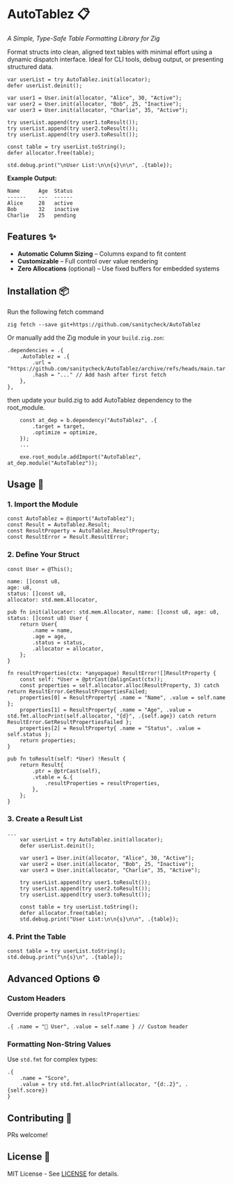# AutoTablez 📋  
*A Simple, Type-Safe Table Formatting Library for Zig*

Format structs into clean, aligned text tables with minimal effort using a dynamic dispatch interface. Ideal for CLI tools, debug output, or presenting structured data.

```zig
var userList = try AutoTablez.init(allocator);
defer userList.deinit();

var user1 = User.init(allocator, "Alice", 30, "Active");
var user2 = User.init(allocator, "Bob", 25, "Inactive");
var user3 = User.init(allocator, "Charlie", 35, "Active");

try userList.append(try user1.toResult());
try userList.append(try user2.toResult());
try userList.append(try user3.toResult());

const table = try userList.toString();
defer allocator.free(table);

std.debug.print("\nUser List:\n\n{s}\n\n", .{table});
```

**Example Output:**  
```
Name      Age  Status  
------    ---  ------  
Alice     28   active  
Bob       32   inactive  
Charlie   25   pending
```

## Features ✨  
- **Automatic Column Sizing** – Columns expand to fit content  
- **Customizable** – Full control over value rendering  
- **Zero Allocations** (optional) – Use fixed buffers for embedded systems  

## Installation 📦  
Run the following fetch command
```
zig fetch --save git+https://github.com/sanitycheck/AutoTablez
```
Or manually add the Zig module in your `build.zig.zon`:  
```zig
.dependencies = .{
    .AutoTablez = .{
        .url = "https://github.com/sanitycheck/AutoTablez/archive/refs/heads/main.tar.gz",
        .hash = "..." // Add hash after first fetch
    },
},
```
then update your build.zig to add AutoTablez dependency to the root_module.
```zig
    const at_dep = b.dependency("AutoTablez", .{
        .target = target,
        .optimize = optimize,
    });
    ...

    exe.root_module.addImport("AutoTablez", at_dep.module("AutoTablez"));
```
## Usage 🚀  
### 1. Import the Module
```zig
const AutoTablez = @import("AutoTablez");
const Result = AutoTablez.Result;
const ResultProperty = AutoTablez.ResultProperty;
const ResultError = Result.ResultError;
```
### 2. Define Your Struct  
```zig
const User = @This();

name: []const u8,
age: u8,
status: []const u8,
allocator: std.mem.Allocator,

pub fn init(allocator: std.mem.Allocator, name: []const u8, age: u8, status: []const u8) User {
    return User{
        .name = name,
        .age = age,
        .status = status,
        .allocator = allocator,
    };
}

fn resultProperties(ctx: *anyopaque) ResultError![]ResultProperty {
    const self: *User = @ptrCast(@alignCast(ctx));
    const properties = self.allocator.alloc(ResultProperty, 3) catch return ResultError.GetResultPropertiesFailed;
    properties[0] = ResultProperty{ .name = "Name", .value = self.name };
    properties[1] = ResultProperty{ .name = "Age", .value = std.fmt.allocPrint(self.allocator, "{d}", .{self.age}) catch return ResultError.GetResultPropertiesFailed };
    properties[2] = ResultProperty{ .name = "Status", .value = self.status };
    return properties;
}

pub fn toResult(self: *User) !Result {
    return Result{
        .ptr = @ptrCast(self),
        .vtable = &.{
            .resultProperties = resultProperties,
        },
    };
}

```

### 3. Create a Result List  
```zig
...
    var userList = try AutoTablez.init(allocator);
    defer userList.deinit();

    var user1 = User.init(allocator, "Alice", 30, "Active");
    var user2 = User.init(allocator, "Bob", 25, "Inactive");
    var user3 = User.init(allocator, "Charlie", 35, "Active");
    
    try userList.append(try user1.toResult());
    try userList.append(try user2.toResult());
    try userList.append(try user3.toResult());

    const table = try userList.toString();
    defer allocator.free(table);
    std.debug.print("User List:\n\n{s}\n\n", .{table});
```

### 4. Print the Table  
```zig
const table = try userList.toString();
std.debug.print("\n{s}\n", .{table});
```

## Advanced Options ⚙️  

### Custom Headers  
Override property names in `resultProperties`:  
```zig
.{ .name = "👑 User", .value = self.name } // Custom header
```

### Formatting Non-String Values  
Use `std.fmt` for complex types:  
```zig
.{ 
    .name = "Score", 
    .value = try std.fmt.allocPrint(allocator, "{d:.2}", .{self.score}) 
}
```

## Contributing 🤝  
PRs welcome!

## License 📄  
MIT License - See [LICENSE](LICENSE) for details.